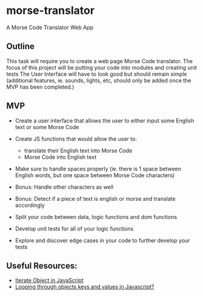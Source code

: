 # morse-translator

A Morse Code Translator Web App

## Outline

This task will require you to create a web page Morse Code translator.
The focus of this project will be putting your code into modules and creating unit tests
The User Interface will have to look good but should remain simple (additional features, ie. sounds, lights, etc, should only be added once the MVP has been completed.)

## MVP

- Create a user interface that allows the user to either input some English text or some Morse Code
- Create JS functions that would allow the user to:

  - translate their English text into Morse Code
  - Morse Code into English text

- Make sure to handle spaces properly (ie. there is 1 space between English words, but one space between Morse Code characters)

- Bonus: Handle other characters as well
- Bonus: Detect if a piece of text is english or morse and translate accordingly

- Split your code between data, logic functions and dom functions
- Develop unit tests for all of your logic functions
- Explore and discover edge cases in your code to further develop your tests

## Useful Resources:

- [Iterate Object in JavaScript](https://www.javascripttutorial.net/object/iterate-object-in-javascript/)
- [Looping through objects keys and values in Javascript?](https://flexiple.com/loop-through-object-javascript/)
